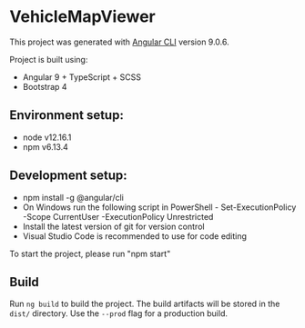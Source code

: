 # VehicleMapViewer

This project was generated with [Angular CLI](https://github.com/angular/angular-cli) version 9.0.6.

Project is built using:
* Angular 9 + TypeScript + SCSS
* Bootstrap 4

## Environment setup:
* node v12.16.1
* npm v6.13.4

## Development setup:
* npm install -g @angular/cli
* On Windows run the following script in PowerShell - Set-ExecutionPolicy -Scope CurrentUser        -ExecutionPolicy Unrestricted
* Install the latest version of git for version control
* Visual Studio Code is recommended to use for code editing

To start the project, please run "npm start"


## Build

Run `ng build` to build the project. The build artifacts will be stored in the `dist/` directory. Use the `--prod` flag for a production build.
